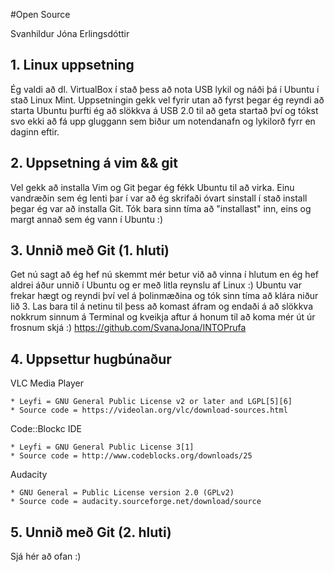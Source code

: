 #Open Source

Svanhildur Jóna Erlingsdóttir

## 1. Linux uppsetning

Ég valdi að dl. VirtualBox í stað þess að nota USB lykil og náði þá í Ubuntu í stað Linux Mint.  Uppsetningin
gekk vel fyrir utan að fyrst þegar ég reyndi að starta Ubuntu þurfti ég að slökkva á USB 2.0 til að geta
startað því og tókst svo ekki að fá upp gluggann sem biður um notendanafn og lykilorð fyrr en daginn eftir. 

## 2. Uppsetning á vim && git

Vel gekk að installa Vim og Git þegar ég fékk Ubuntu til að virka.  Einu vandræðin sem ég lenti þar í var
að ég skrifaði óvart sinstall í stað install þegar ég var að installa Git.  Tók bara sinn tíma að 
"installast" inn, eins og margt annað sem ég vann í Ubuntu :)

## 3. Unnið með Git (1. hluti)

Get nú sagt að ég hef nú skemmt mér betur við að vinna í hlutum en ég hef aldrei áður unnið í Ubuntu og er
með litla reynslu af Linux :)  Ubuntu var frekar hægt og reyndi því vel á þolinmæðina og tók sinn tíma að 
klára niður lið 3.  Las bara til á netinu til þess að komast áfram og endaði á að slökkva nokkrum sinnum á 
Terminal og kveikja aftur á honum til að koma mér út úr frosnum skjá :)
https://github.com/SvanaJona/INTOPrufa


## 4. Uppsettur hugbúnaður

VLC Media Player

	* Leyfi = GNU General Public License v2 or later and LGPL[5][6]
	* Source code = https://videolan.org/vlc/download-sources.html
Code::Blockc IDE

	* Leyfi = GNU General Public License 3[1]
	* Source code = http://www.codeblocks.org/downloads/25
Audacity

	* GNU General = Public License version 2.0 (GPLv2)
	* Source code = audacity.sourceforge.net/download/source


## 5. Unnið með Git (2. hluti)

Sjá hér að ofan :)
